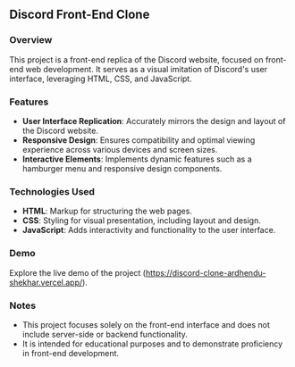 ## Discord Front-End Clone

### Overview
This project is a front-end replica of the Discord website, focused on front-end web development. It serves as a visual imitation of Discord's user interface, leveraging HTML, CSS, and JavaScript.

### Features
- **User Interface Replication**: Accurately mirrors the design and layout of the Discord website.
- **Responsive Design**: Ensures compatibility and optimal viewing experience across various devices and screen sizes.
- **Interactive Elements**: Implements dynamic features such as a hamburger menu and responsive design components.

### Technologies Used
- **HTML**: Markup for structuring the web pages.
- **CSS**: Styling for visual presentation, including layout and design.
- **JavaScript**: Adds interactivity and functionality to the user interface.

### Demo
Explore the live demo of the project (https://discord-clone-ardhendu-shekhar.vercel.app/).

### Notes
- This project focuses solely on the front-end interface and does not include server-side or backend functionality.
- It is intended for educational purposes and to demonstrate proficiency in front-end development.
